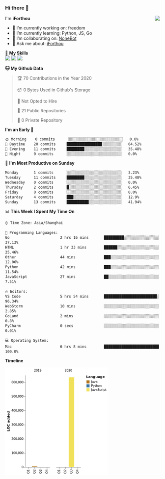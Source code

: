 ### Hi there 👋

<a href="#">
  <img align="right" src="https://github-readme-stats.vercel.app/api?username=iforthou&count_private=true&show_icons=true&bg_color=15,f2f7fd,E0EAFC" />
</a>

I'm **iForthou**

- 🔭 I’m currently working on: freedom
- 🌱 I’m currently learning: Python, JS, Go
- 👯 I’m collaborating on: [NoneBot](https://github.com/nonebot)
- 💬 Ask me about: [iForthou](https://iforthou.com)

🌟 **My Skills**  
![](https://img.shields.io/badge/-Python-3e74a2?style=flat-square&logo=Python&logoColor=fff)
![](https://img.shields.io/badge/-Docker-2496ED?style=flat-square&logo=Docker&logoColor=fff)
![](https://img.shields.io/badge/-Linux-000000?style=flat-square&logo=Linux&logoColor=fff)

<!--START_SECTION:waka-->
**🐱 My Github Data** 

> 🏆 70 Contributions in the Year 2020
 > 
> 📦 0 Bytes Used in Github's Storage 
 > 
> 🚫 Not Opted to Hire
 > 
> 📜 21 Public Repositories
 > 
> 🔑 0 Private Repository 
 > 
**I'm an Early 🐤** 

```text
🌞 Morning    0 commits      ░░░░░░░░░░░░░░░░░░░░░░░░░   0.0% 
🌆 Daytime    20 commits     ████████████████░░░░░░░░░   64.52% 
🌃 Evening    11 commits     ████████░░░░░░░░░░░░░░░░░   35.48% 
🌙 Night      0 commits      ░░░░░░░░░░░░░░░░░░░░░░░░░   0.0%

```
📅 **I'm Most Productive on Sunday** 

```text
Monday       1 commits      ░░░░░░░░░░░░░░░░░░░░░░░░░   3.23% 
Tuesday      11 commits     ████████░░░░░░░░░░░░░░░░░   35.48% 
Wednesday    0 commits      ░░░░░░░░░░░░░░░░░░░░░░░░░   0.0% 
Thursday     2 commits      █░░░░░░░░░░░░░░░░░░░░░░░░   6.45% 
Friday       0 commits      ░░░░░░░░░░░░░░░░░░░░░░░░░   0.0% 
Saturday     4 commits      ███░░░░░░░░░░░░░░░░░░░░░░   12.9% 
Sunday       13 commits     ██████████░░░░░░░░░░░░░░░   41.94%

```


📊 **This Week I Spent My Time On** 

```text
⌚︎ Time Zone: Asia/Shanghai

💬 Programming Languages: 
Go                       2 hrs 16 mins       █████████░░░░░░░░░░░░░░░░   37.13% 
HTML                     1 hr 33 mins        ██████░░░░░░░░░░░░░░░░░░░   25.46% 
Other                    44 mins             ███░░░░░░░░░░░░░░░░░░░░░░   12.06% 
Python                   42 mins             ███░░░░░░░░░░░░░░░░░░░░░░   11.54% 
JavaScript               27 mins             ██░░░░░░░░░░░░░░░░░░░░░░░   7.51%

🔥 Editors: 
VS Code                  5 hrs 54 mins       ████████████████████████░   96.34% 
WebStorm                 10 mins             ░░░░░░░░░░░░░░░░░░░░░░░░░   2.85% 
GoLand                   2 mins              ░░░░░░░░░░░░░░░░░░░░░░░░░   0.8% 
PyCharm                  0 secs              ░░░░░░░░░░░░░░░░░░░░░░░░░   0.01%

💻 Operating System: 
Mac                      6 hrs 8 mins        █████████████████████████   100.0%

```

**Timeline**

![Chart not found](https://github.com/iforthou/iforthou/blob/master/charts/bar_graph.png) 


<!--END_SECTION:waka-->
